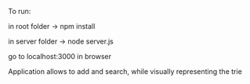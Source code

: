 To run: 

in root folder
-> npm install

in server folder
-> node server.js

go to localhost:3000 in browser

Application allows to add and search, while visually representing the trie